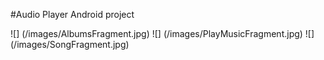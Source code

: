 #Audio Player
Android project

![] (/images/AlbumsFragment.jpg) ![] (/images/PlayMusicFragment.jpg) ![] (/images/SongFragment.jpg)